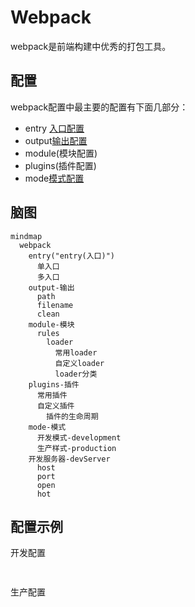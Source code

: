 # Webpack

webpack是前端构建中优秀的打包工具。

## 配置

webpack配置中最主要的配置有下面几部分：

- entry [入口配置](./entry.md)
- output[输出配置](./output.md)
- module(模块配置)
- plugins(插件配置)
- mode[模式配置](./mode.md)

## 脑图

```mermaid
mindmap
  webpack
    entry("entry(入口)")
      单入口
      多入口
    output-输出
      path
      filename
      clean
    module-模块
      rules
        loader
          常用loader
          自定义loader
          loader分类
    plugins-插件
      常用插件
      自定义插件
        插件的生命周期
    mode-模式
      开发模式-development
      生产样式-production
    开发服务器-devServer
      host
      port
      open
      hot
```

## 配置示例

开发配置

```js
  
```

生产配置

```js
  
```

